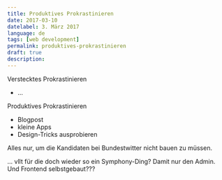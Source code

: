 ```yaml
---
title: Produktives Prokrastinieren
date: 2017-03-10
datelabel: 3. März 2017
language: de
tags: [web development]
permalink: produktives-prokrastinieren
draft: true
description:
---
```



Verstecktes Prokrastinieren

- ...

Produktives Prokrastinieren

- Blogpost
- kleine Apps
- Design-Tricks ausprobieren

Alles nur, um die Kandidaten bei Bundestwitter nicht bauen zu müssen.

... vllt für die doch wieder so ein Symphony-Ding? Damit nur den Admin. Und Frontend selbstgebaut???
